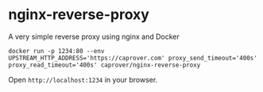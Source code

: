 # nginx-reverse-proxy
A very simple reverse proxy using nginx and Docker

```
docker run -p 1234:80 --env UPSTREAM_HTTP_ADDRESS='https://caprover.com' proxy_send_timeout='400s' proxy_read_timeout='400s' caprover/nginx-reverse-proxy
```


Open `http://localhost:1234` in your browser.
